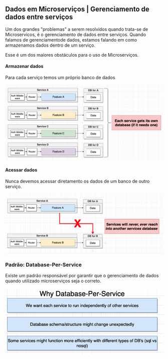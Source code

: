 ## Dados em Microserviços | Gerenciamento de dados entre serviços

Um dos grandes "problemas" a serem resolvidos quando trata-se de Microservicos, é o gerenciamento de dados entre serviços. Quando falamos de gerenciamentode dados, estamos falando em como armazenamos dados dentro de um serviço.

Esse é um dos maiores obstáculos para o uso de Microserviços.

#### Armazenar dados

Para cada serviço temos um próprio banco de dados

![](../images/armazenar_dados.png)

#### Acessar dados

Nunca devemos acessar diretamento os dados de um banco de outro serviço. 

![](../images/acessar_dados.png)


### Padrão: Database-Per-Service

Existe um padrão responsável por garantir que o gerenciamento de dados quando utilizado microserviços seja o correto. 

![](../images/database-per-service.png)

